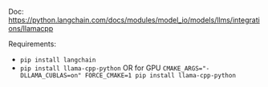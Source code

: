 Doc: https://python.langchain.com/docs/modules/model_io/models/llms/integrations/llamacpp

Requirements: 
- `pip install langchain`
- `pip install llama-cpp-python` OR for GPU `CMAKE_ARGS="-DLLAMA_CUBLAS=on" FORCE_CMAKE=1 pip install llama-cpp-python`



